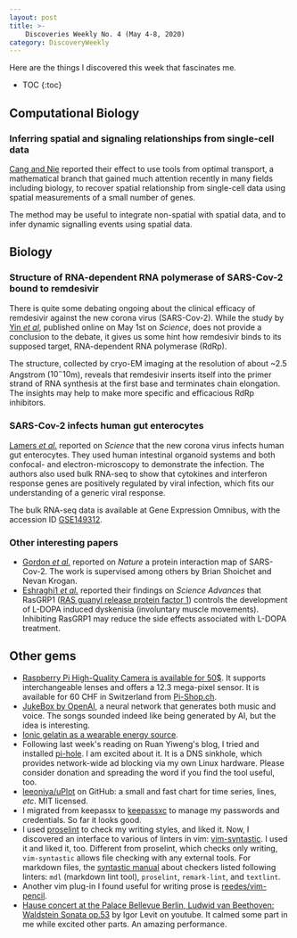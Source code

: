 ```yaml
---
layout: post
title: >-
    Discoveries Weekly No. 4 (May 4-8, 2020)
category: DiscoveryWeekly
---
```


Here are the things I discovered this week that fascinates me.

* TOC
{:toc}

## Computational Biology

### Inferring spatial and signaling relationships from single-cell data

[Cang and Nie](https://www.nature.com/articles/s41467-020-15968-5) reported
their effect to use tools from optimal transport, a mathematical branch that
gained much attention recently in many fields including biology, to recover
spatial relationship from single-cell data using spatial measurements of a small
number of genes.

The method may be useful to integrate non-spatial with spatial data, and to
infer dynamic signalling events using spatial data.

## Biology

### Structure of RNA-dependent RNA polymerase of SARS-Cov-2 bound to remdesivir

There is quite some debating ongoing about the clinical efficacy of remdesivir
against the new corona virus (SARS-Cov-2). While the study by [Yin *et
al*](https://science.sciencemag.org/content/early/2020/04/30/science.abc1560),
published online on May 1st on *Science*, does not provide a conclusion to the
debate, it gives us some hint how remdesivir binds to its supposed target,
RNA-dependent RNA polymerase (RdRp).

The structure, collected by cryo-EM imaging at the resolution of about ~2.5
Angstrom ($10^-10$m), reveals that remdesivir inserts itself into the primer
strand of RNA synthesis at the first base and terminates chain elongation. The
insights may help to make more specific and efficacious RdRp inhibitors.

### SARS-Cov-2 infects human gut enterocytes

[Lamers *et
al.*](https://science.sciencemag.org/content/early/2020/04/30/science.abc1669)
reported on *Science* that the new corona virus infects human gut enterocytes.
They used human intestinal organoid systems and both confocal- and
electron-microscopy to demonstrate the infection. The authors also used bulk
RNA-seq to show that cytokines and interferon response genes are positively
regulated by viral infection, which fits our understanding of a generic viral
response.

The bulk RNA-seq data is available at Gene Expression Omnibus, with the
accession ID
[GSE149312](https://www.ncbi.nlm.nih.gov/geo/query/acc.cgi?acc=GSE149312).

### Other interesting papers

* [Gordon *et al.*](https://www.nature.com/articles/s41586-020-2286-9) reported
  on *Nature* a protein interaction map of SARS-Cov-2. The work is supervised
  among others by Brian Shoichet and Nevan Krogan.
* [Eshraghi1 *et al.*](https://advances.sciencemag.org/content/6/18/eaaz7001)
    reported their findings on *Science Advances* that RasGRP1 ([RAS guanyl
    release protein factor 1](https://www.ncbi.nlm.nih.gov/gene/10125)) controls
    the development of L-DOPA induced dyskenisia (involuntary muscle movements).
    Inhibiting RasGRP1 may reduce the side effects associated with L-DOPA
    treatment.

## Other gems

* [Raspberry Pi High-Quality Camera is available for 50$](
  https://techxplore.com/news/2020-05-raspberry-pi-unveils-interchangeable-lens-camera.html).
  It supports interchangeable lenses and offers a 12.3 mega-pixel sensor. It is
  available for 60 CHF in Switzerland from
  [Pi-Shop.ch](https://www.pi-shop.ch/hq-camera).
* [JukeBox by OpenAI](https://openai.com/blog/jukebox/), a neural network that
  generates both music and voice. The songs sounded indeed like being generated
  by AI, but the idea is interesting.
* [Ionic gelatin as a wearable energy source](https://science.sciencemag.org/content/early/2020/04/29/science.aaz5045).
* Following last week's reading on Ruan Yiweng's blog, I tried and installed
    [pi-hole](https://github.com/pi-hole/pi-hole). I am excited about it. It is
    a DNS sinkhole, which provides network-wide ad blocking via my own Linux
    hardware. Please consider donation and spreading the word if you find the
    tool useful, too.
* [leeoniya/uPlot](https://github.com/leeoniya/uPlot) on GitHub: a small and
    fast chart for time series, lines, *etc*. MIT licensed.
* I migrated from keepassx to [keepassxc](https://keepassxc.org/) to manage my
    passwords and credentials. So far it looks good.
* I used [proselint](https://github.com/amperser/proselint) to check my writing
    styles, and liked it. Now, I discovered an interface to various of linters
    in vim: [vim-syntastic](https://github.com/vim-syntastic/syntastic). I used
    it and liked it, too. Different from proselint, which checks only writing,
    `vim-syntastic` allows file checking with any external tools. For markdown
    files, the [syntastic
    manual](https://github.com/vim-syntastic/syntastic/blob/master/doc/syntastic-checkers.txt)
    about checkers listed following linters: `mdl` (markdown lint tool),
    `proselint`, `remark-lint`, and `textlint`.
* Another vim plug-in I found useful for writing prose
    is [reedes/vim-pencil](reedes/vim-pencil).
* [Hause concert at the Palace Bellevue Berlin, Ludwid van Beethoven: Waldstein Sonata op.53](https://www.youtube.com/watch?v=lC8DBTfJI90) by Igor Levit on youtube. It calmed some part in me while excited other parts. An amazing performance.
